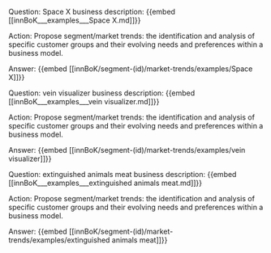 Question: Space X business description:
{{embed [[innBoK___examples___Space X.md]]}}

Action: Propose segment/market trends: the identification and analysis of specific customer groups and their evolving needs and preferences within a business model.

Answer:
{{embed [[innBoK/segment-(id)/market-trends/examples/Space X]]}}

Question: vein visualizer business description:
{{embed [[innBoK___examples___vein visualizer.md]]}}

Action: Propose segment/market trends: the identification and analysis of specific customer groups and their evolving needs and preferences within a business model.

Answer:
{{embed [[innBoK/segment-(id)/market-trends/examples/vein visualizer]]}}

Question: extinguished animals meat business description:
{{embed [[innBoK___examples___extinguished animals meat.md]]}}

Action: Propose segment/market trends: the identification and analysis of specific customer groups and their evolving needs and preferences within a business model.

Answer:
{{embed [[innBoK/segment-(id)/market-trends/examples/extinguished animals meat]]}}



